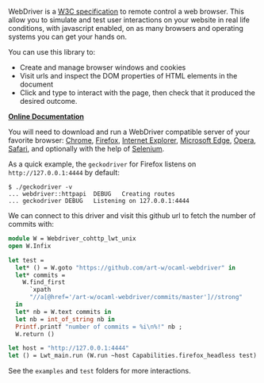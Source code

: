 WebDriver is a [W3C specification] to remote control a web browser. This allow
you to simulate and test user interactions on your website in real life
conditions, with javascript enabled, on as many browsers and operating systems
you can get your hands on.

You can use this library to:

- Create and manage browser windows and cookies
- Visit urls and inspect the DOM properties of HTML elements in the document
- Click and type to interact with the page, then check that it produced the
  desired outcome.

**[Online Documentation]**

You will need to download and run a WebDriver compatible server of your
favorite browser: [Chrome], [Firefox], [Internet Explorer], [Microsoft Edge],
[Opera], [Safari], and optionally with the help of [Selenium].

As a quick example, the `geckodriver` for Firefox listens on
`http://127.0.0.1:4444` by default:

```shell
$ ./geckodriver -v
...	webdriver::httpapi	DEBUG	Creating routes
...	geckodriver	DEBUG	Listening on 127.0.0.1:4444
```

We can connect to this driver and visit this github url to fetch the number
of commits with:

```ocaml
module W = Webdriver_cohttp_lwt_unix
open W.Infix

let test =
  let* () = W.goto "https://github.com/art-w/ocaml-webdriver" in
  let* commits =
    W.find_first
      `xpath
      "//a[@href='/art-w/ocaml-webdriver/commits/master']//strong"
  in
  let* nb = W.text commits in
  let nb = int_of_string nb in
  Printf.printf "number of commits = %i\n%!" nb ;
  W.return ()

let host = "http://127.0.0.1:4444"
let () = Lwt_main.run (W.run ~host Capabilities.firefox_headless test)
```

See the `examples` and `test` folders for more interactions.

[W3C specification]: https://www.w3.org/TR/webdriver/
[Online Documentation]: https://art-w.github.io/ocaml-webdriver
[Chrome]: https://chromedriver.chromium.org/
[Firefox]: https://github.com/mozilla/geckodriver
[Internet Explorer]: https://github.com/SeleniumHQ/selenium/wiki/InternetExplorerDriver
[Microsoft Edge]: https://developer.microsoft.com/en-us/microsoft-edge/tools/webdriver/
[Opera]: https://github.com/operasoftware/operachromiumdriver
[Safari]: https://developer.apple.com/documentation/webkit/testing_with_webdriver_in_safari
[Selenium]: https://www.selenium.dev/
